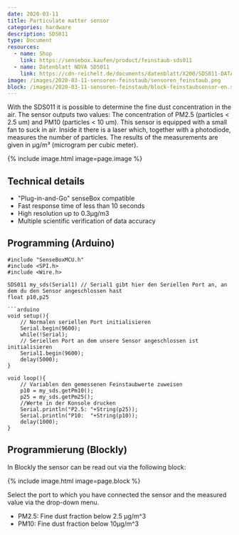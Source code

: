 ```yaml
---
date: 2020-03-11
title: Particulate matter sensor
categories: hardware
description: SDS011
type: Document
resources:
  - name: Shop
    link: https://sensebox.kaufen/product/feinstaub-sds011
  - name: Datenblatt NOVA SDS011
    link: https://cdn-reichelt.de/documents/datenblatt/X200/SDS011-DATASHEET.pdf
image: /images/2020-03-11-sensoren-feinstaub/sensoren_feinstaub.png
block: /images/2020-03-11-sensoren-feinstaub/block-feinstaubsensor-en.svg
---
```


With the SDS011 it is possible to determine the fine dust concentration in the air. The sensor outputs two values: The concentration of PM2.5 (particles < 2.5 um) and PM10 (particles < 10 um). This sensor is equipped with a small fan to suck in air. Inside it there is a laser which, together with a photodiode, measures the number of particles. The results of the measurements are given in µg/m³ (microgram per cubic meter).

{% include image.html image=page.image %}

## Technical details
* "Plug-in-and-Go" senseBox compatible
* Fast response time of less than 10 seconds
* High resolution up to 0.3µg/m3
* Multiple scientific verification of data accuracy

## Programming (Arduino)

```arduino
#include "SenseBoxMCU.h"
#include <SPI.h>
#include <Wire.h>

SDS011 my_sds(Serial1) // Serial1 gibt hier den Seriellen Port an, an dem du den Sensor angeschlossen hast
float p10,p25

```arduino
void setup(){
    // Normalen seriellen Port initialisieren 
    Serial.begin(9600);
    while(!Serial);
    // Seriellen Port an dem unsere Sensor angeschlossen ist initialisieren
    Serial1.begin(9600);
    delay(5000);
}

void loop(){
    // Variablen den gemessenen Feinstaubwerte zuweisen
    p10 = my_sds.getPm10();
    p25 = my_sds.getPm25();
    //Werte in der Konsole drucken
    Serial.println("P2.5: "+String(p25));
    Serial.println("P10:  "+String(p10));
    delay(1000);
}
```

## Programmierung (Blockly)

In Blockly the sensor can be read out via the following block:

{% include image.html image=page.block %}

Select the port to which you have connected the sensor and the measured value via the drop-down menu.

- PM2.5: Fine dust fraction below 2.5 µg/m^3 
- PM10: Fine dust fraction below 10µg/m^3
